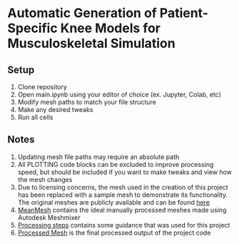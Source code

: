 # Automatic Generation of Patient-Specific Knee Models for Musculoskeletal Simulation

## Setup
1. Clone repository 
2. Open main.ipynb using your editor of choice (ex. Jupyter, Colab, etc)
3. Modify mesh paths to match your file structure
4. Make any desired tweaks
5. Run all cells

## Notes 
1. Updating mesh file paths may require an absolute path 
2. All PLOTTING code blocks can be excluded to improve processing speed, but should be included if you want to make tweaks and view how the mesh changes
3. Due to licensing concerns, the mesh used in the creation of this project has been replaced with a sample mesh to demonstrate its functionality. The original meshes are publicly available and can be found [here](https://github.com/StanfordMIMI/skm-tea)
4. [MeanMesh](/MeanMesh/) contains the ideal manually processed meshes made using Autodesk Meshmixer
6. [Processing steps](/PatientSpecificModelSteps.docx) contains some guidance that was used for this project
7. [Processed Mesh](/processed_femur_cartilage.stl) is the final processed output of the project code

